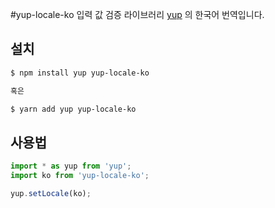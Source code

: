 #yup-locale-ko
입력 값 검증 라이브러리 [yup](https://github.com/jquense/yup) 의 한국어 번역입니다.

## 설치
```sh
$ npm install yup yup-locale-ko

혹은

$ yarn add yup yup-locale-ko 
```

## 사용법

```js
import * as yup from 'yup';
import ko from 'yup-locale-ko';

yup.setLocale(ko);
```
